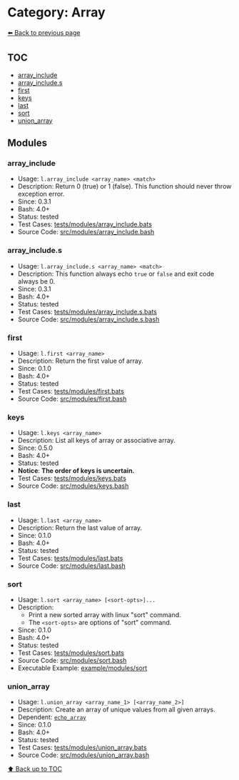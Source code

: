 # Category: Array

[⬅️ Back to previous page](./README.md)

## TOC

- [array_include](#array_include)
- [array_include.s](#array_includes)
- [first](#first)
- [keys](#keys)
- [last](#last)
- [sort](#sort)
- [union_array](#union_array)

## Modules

### array_include

- Usage: `l.array_include <array_name> <match>`
- Description: Return 0 (true) or 1 (false). This function should never throw exception error.
- Since: 0.3.1
- Bash: 4.0+
- Status: tested
- Test Cases: [tests/modules/array_include.bats](../../tests/modules/array_include.bats)
- Source Code: [src/modules/array_include.bash](../../src/modules/array_include.bash)

### array_include.s

- Usage: `l.array_include.s <array_name> <match>`
- Description: This function always echo `true` or `false` and exit code always be 0.
- Since: 0.3.1
- Bash: 4.0+
- Status: tested
- Test Cases: [tests/modules/array_include.s.bats](../../tests/modules/array_include.s.bats)
- Source Code: [src/modules/array_include.s.bash](../../src/modules/array_include.s.bash)

### first

- Usage: `l.first <array_name>`
- Description: Return the first value of array.
- Since: 0.1.0
- Bash: 4.0+
- Status: tested
- Test Cases: [tests/modules/first.bats](../../tests/modules/first.bats)
- Source Code: [src/modules/first.bash](../../src/modules/first.bash)

### keys

- Usage: `l.keys <array_name>`
- Description: List all keys of array or associative array.
- Since: 0.5.0
- Bash: 4.0+
- Status: tested
- **Notice**: **The order of keys is uncertain.**
- Test Cases: [tests/modules/keys.bats](../../tests/modules/keys.bats)
- Source Code: [src/modules/keys.bash](../../src/modules/keys.bash)

### last

- Usage: `l.last <array_name>`
- Description: Return the last value of array.
- Since: 0.1.0
- Bash: 4.0+
- Status: tested
- Test Cases: [tests/modules/last.bats](../../tests/modules/last.bats)
- Source Code: [src/modules/last.bash](../../src/modules/last.bash)

### sort

- Usage: `l.sort <array_name> [<sort-opts>]...`
- Description:
  - Print a new sorted array with linux "sort" command.
  - The `<sort-opts>` are options of "sort" command.
- Since: 0.1.0
- Bash: 4.0+
- Status: tested
- Test Cases: [tests/modules/sort.bats](../../tests/modules/sort.bats)
- Source Code: [src/modules/sort.bash](../../src/modules/sort.bash)
- Executable Example: [example/modules/sort](../../example/modules/sort)

### union_array

- Usage: `l.union_array <array_name_1> [<array_name_2>]`
- Description: Create an array of unique values from all given arrays.
- Dependent: [`echo_array`](./console.md#echo_array)
- Since: 0.1.0
- Bash: 4.0+
- Status: tested
- Test Cases: [tests/modules/union_array.bats](../../tests/modules/union_array.bats)
- Source Code: [src/modules/union_array.bash](../../src/modules/union_array.bash)

[⬆️ Back up to TOC](#toc)
